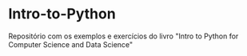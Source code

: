 # Intro-to-Python
 Repositório com os exemplos e exercícios do livro "Intro to Python for Computer Science and Data Science"
